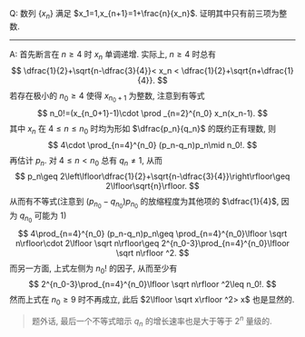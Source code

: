 Q: 数列 $\{x_n\}$ 满足 $x_1=1,x_{n+1}=1+\frac{n}{x_n}$. 证明其中只有前三项为整数. 

***

A: 首先断言在 $n\geq 4$ 时 $x_n$ 单调递增. 实际上, $n\geq 4$ 时总有
$$
\dfrac{1}{2}+\sqrt{n-\dfrac{3}{4}}< x_n < \dfrac{1}{2}+\sqrt{n+\dfrac{1}{4}}.
$$
若存在极小的 $n_0\geq 4$ 使得 $x_{n_0+1}$ 为整数, 注意到有等式
$$
n_0!=(x_{n_0+1}-1)\cdot \prod _{n=2}^{n_0} x_n(x_n-1).
$$
其中 $x_n$ 在 $4\leq n\leq n_0$ 时均为形如 $\dfrac{p_n}{q_n}$ 的既约正有理数, 则
$$
4\cdot \prod_{n=4}^{n_0} (p_n-q_n)p_n\mid n_0!.
$$
再估计 $p_n$. 对 $4\leq n<n_0$ 总有 $q_n\neq 1$, 从而
$$
p_n\geq 2\left\lfloor\dfrac{1}{2}+\sqrt{n-\dfrac{3}{4}}\right\rfloor\geq 2\lfloor\sqrt{n}\rfloor.
$$
从而有不等式(注意到 $(p_{n_0}-q_{n_0})p_{n_0}$ 的放缩程度为其他项的 $\dfrac{1}{4}$, 因为 $q_{n_0}$ 可能为 $1$)
$$
4\prod_{n=4}^{n_0} (p_n-q_n)p_n\geq \prod_{n=4}^{n_0}\lfloor \sqrt n\rfloor\cdot 2\lfloor \sqrt n\rfloor\geq 2^{n_0-3}\prod_{n=4}^{n_0}\lfloor \sqrt n\rfloor ^2.
$$
而另一方面, 上式左侧为 $n_0!$ 的因子, 从而至少有
$$
2^{n_0-3}\prod_{n=4}^{n_0}\lfloor \sqrt n\rfloor ^2\leq n_0!.
$$
然而上式在 $n_0\geq 9$ 时不再成立, 此后 $2\lfloor \sqrt x\rfloor ^2> x$ 也是显然的.

> 题外话, 最后一个不等式暗示 $q_n$ 的增长速率也是大于等于 $2^n$ 量级的.

